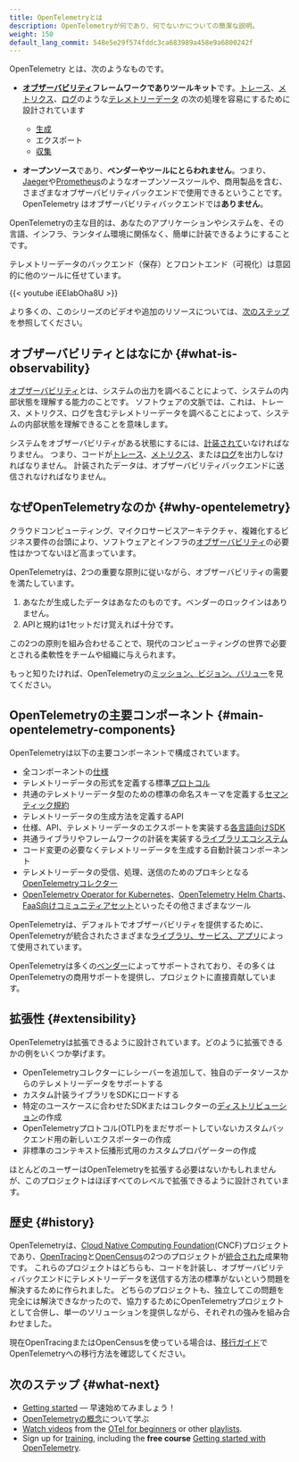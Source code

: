 ```yaml
---
title: OpenTelemetryとは
description: OpenTelemetryが何であり、何でないかについての簡潔な説明。
weight: 150
default_lang_commit: 548e5e29f574fddc3ca683989a458e9a6800242f
---
```


OpenTelemetry とは、次のようなものです。

- **[オブザーバビリティ](/docs/concepts/observability-primer/#what-is-observability)フレームワークでありツールキット**です。[トレース][traces]、[メトリクス][metrics]、[ログ][logs]のような[テレメトリーデータ][telemetry data] の次の処理を容易にするために設計されています

  - [生成][instr]
  - エクスポート
  - [収集](../concepts/components/#collector)

- **オープンソース**であり、**ベンダーやツールにとらわれません**。つまり、[Jaeger]や[Prometheus]のようなオープンソースツールや、商用製品を含む、さまざまなオブザーバビリティバックエンドで使用できるということです。OpenTelemetry はオブザーバビリティバックエンドでは**ありません**。

OpenTelemetryの主な目的は、あなたのアプリケーションやシステムを、その言語、インフラ、ランタイム環境に関係なく、簡単に計装できるようにすることです。

テレメトリーデータのバックエンド（保存）とフロントエンド（可視化）は意図的に他のツールに任せています。

<div class="td-max-width-on-larger-screens">
{{< youtube iEEIabOha8U >}}
</div>

より多くの、このシリーズのビデオや追加のリソースについては、[次のステップ](#what-next)を参照してください。

## オブザーバビリティとはなにか {#what-is-observability}

[オブザーバビリティ][observability]とは、システムの出力を調べることによって、システムの内部状態を理解する能力のことです。
ソフトウェアの文脈では、これは、トレース、メトリクス、ログを含むテレメトリーデータを調べることによって、システムの内部状態を理解できることを意味します。

システムをオブザーバビリティがある状態にするには、[計装されて][instr]いなければなりません。
つまり、コードが[トレース][traces]、[メトリクス][metrics]、または[ログ][logs]を出力しなければなりません。
計装されたデータは、オブザーバビリティバックエンドに送信されなければなりません。

## なぜOpenTelemetryなのか {#why-opentelemetry}

クラウドコンピューティング、マイクロサービスアーキテクチャ、複雑化するビジネス要件の台頭により、ソフトウェアとインフラの[オブザーバビリティ][observability]の必要性はかつてないほど高まっています。

OpenTelemetryは、2つの重要な原則に従いながら、オブザーバビリティの需要を満たしています。

1. あなたが生成したデータはあなたのものです。ベンダーのロックインはありません。
2. APIと規約は1セットだけ覚えれば十分です。

この2つの原則を組み合わせることで、現代のコンピューティングの世界で必要とされる柔軟性をチームや組織に与えられます。

もっと知りたければ、OpenTelemetryの[ミッション、ビジョン、バリュー](/community/mission/)を見てください。

## OpenTelemetryの主要コンポーネント {#main-opentelemetry-components}

OpenTelemetryは以下の主要コンポーネントで構成されています。

- 全コンポーネントの[仕様](/docs/specs/otel)
- テレメトリーデータの形式を定義する標準[プロトコル](/docs/specs/otlp/)
- 共通のテレメトリーデータ型のための標準の命名スキーマを定義する[セマンティック規約](/docs/specs/semconv/)
- テレメトリーデータの生成方法を定義するAPI
- 仕様、API、テレメトリーデータのエクスポートを実装する[各言語向けSDK](../languages)
- 共通ライブラリやフレームワークの計装を実装する[ライブラリエコシステム](/ecosystem/registry)
- コード変更の必要なくテレメトリーデータを生成する自動計装コンポーネント
- テレメトリーデータの受信、処理、送信のためのプロキシとなる[OpenTelemetryコレクター](../collector)
- [OpenTelemetry Operator for Kubernetes](../platforms/kubernetes/operator/)、[OpenTelemetry Helm Charts](../platforms/kubernetes/helm/)、[FaaS向けコミュニティアセット](../platforms/faas/)といったその他さまざまなツール

OpenTelemetryは、デフォルトでオブザーバビリティを提供するために、OpenTelemetryが統合されたさまざまな[ライブラリ、サービス、アプリ](/ecosystem/integrations/)によって使用されています。

OpenTelemetryは多くの[ベンダー](/ecosystem/vendors/)によってサポートされており、その多くはOpenTelemetryの商用サポートを提供し、プロジェクトに直接貢献しています。

## 拡張性 {#extensibility}

OpenTelemetryは拡張できるように設計されています。どのように拡張できるかの例をいくつか挙げます。

- OpenTelemetryコレクターにレシーバーを追加して、独自のデータソースからのテレメトリーデータをサポートする
- カスタム計装ライブラリをSDKにロードする
- 特定のユースケースに合わせたSDKまたはコレクターの[ディストリビューション](../concepts/distributions/)の作成
- OpenTelemetryプロトコル(OTLP)をまだサポートしていないカスタムバックエンド用の新しいエクスポーターの作成
- 非標準のコンテキスト伝播形式用のカスタムプロパゲーターの作成

ほとんどのユーザーはOpenTelemetryを拡張する必要はないかもしれませんが、このプロジェクトはほぼすべてのレベルで拡張できるように設計されています。

## 歴史 {#history}

OpenTelemetryは、[Cloud Native Computing Foundation][](CNCF)プロジェクトであり、[OpenTracing](https://opentracing.io)と[OpenCensus](https://opencensus.io)の2つのプロジェクトが[統合された]成果物です。
これらのプロジェクトはどちらも、コードを計装し、オブザーバビリティバックエンドにテレメトリーデータを送信する方法の標準がないという問題を解決するために作られました。
どちらのプロジェクトも、独立してこの問題を完全には解決できなかったので、協力するためにOpenTelemetryプロジェクトとして合併し、単一のソリューションを提供しながら、それぞれの強みを組み合わせました。

現在OpenTracingまたはOpenCensusを使っている場合は、[移行ガイド](../migration/)でOpenTelemetryへの移行方法を確認してください。

[統合された]: https://www.cncf.io/blog/2019/05/21/a-brief-history-of-opentelemetry-so-far/

## 次のステップ {#what-next}

- [Getting started](../getting-started/) &mdash; 早速始めてみましょう！
- [OpenTelemetryの概念](../concepts/)について学ぶ
- [Watch videos][] from the [OTel for beginners][] or other [playlists].
- Sign up for [training](/training), including the **free course** [Getting started with OpenTelemetry](/training/#courses).

[Cloud Native Computing Foundation]: https://www.cncf.io
[instr]: ../concepts/instrumentation
[Jaeger]: https://www.jaegertracing.io/
[logs]: ../concepts/signals/logs/
[metrics]: ../concepts/signals/metrics/
[observability]: ../concepts/observability-primer/#what-is-observability
[OTel for beginners]: https://www.youtube.com/playlist?list=PLVYDBkQ1TdyyWjeWJSjXYUaJFVhplRtvN
[playlists]: https://www.youtube.com/@otel-official/playlists
[Prometheus]: https://prometheus.io/
[telemetry data]: ../concepts/signals/
[traces]: ../concepts/signals/traces/
[Watch videos]: https://www.youtube.com/@otel-official
